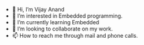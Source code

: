 - 👋 Hi, I’m Vijay Anand
- 👀 I’m interested in Embedded programming. 
- 🌱 I’m currently learning Embedded 
- 💞️ I’m looking to collaborate on my work. 
- 📫 How to reach me through mail and phone calls. 

<!---
vijayanand9619/vijayanand9619 is a ✨ special ✨ repository because its `README.md` (this file) appears on your GitHub profile.
You can click the Preview link to take a look at your changes.
--->

